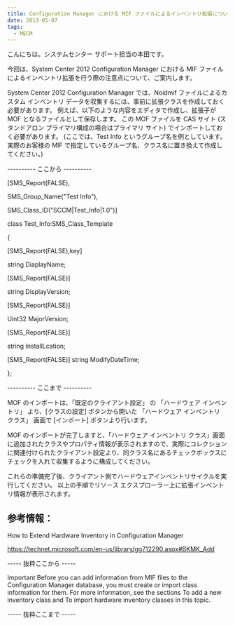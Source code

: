 ```yaml
---
title: Configuration Manager における MIF ファイルによるインベントリ拡張について
date: 2013-05-07
tags:
  - MECM
---
```


こんにちは。システムセンター サポート担当の本田です。

今回は、System Center 2012 Configuration Manager における MIF ファイルによるインベントリ拡張を行う際の注意点について、ご案内します。

System Center 2012 Configuration Manager では、Noidmif ファイルによるカスタム インベントリ データを収集するには、事前に拡張クラスを作成しておく必要があります。
例えば、以下のような内容をエディタで作成し、拡張子が MOF となるファイルとして保存します。
この MOF ファイルを CAS サイト (スタンドアロン プライマリ構成の場合はプライマリ サイト) でインポートしておく必要があります。
(ここでは、Test Info というグループ名を例としています。実際のお客様の MIF で指定しているグループ名、クラス名に置き換えて作成してください。)

---------- ここから ----------

[SMS_Report(FALSE),

SMS_Group_Name("Test Info"),

SMS_Class_ID("SCCM|Test_Info|1.0")]


class Test_Info:SMS_Class_Template

{

[SMS_Report(FALSE),key]

string DiaplayName;

[SMS_Report(FALSE)]

string DisplayVersion;

[SMS_Report(FALSE)]

Uint32 MajorVersion;

[SMS_Report(FALSE)]

string InstallLcation;

[SMS_Report(FALSE)]
string ModifyDateTime;

};

---------- ここまで ----------

MOF のインポートは、「既定のクライアント設定」 の 「ハードウェア インベントリ」 より、[クラスの設定] ボタンから開いた 「ハードウェア インベントリ クラス」 画面で [インポート] ボタンより行います。

MOF のインポートが完了しますと、「ハードウェア インベントリ クラス」画面に追加されたクラスやプロパティ情報が表示されますので、実際にコレクションに関連付けられたクライアント設定より、同クラス名にあるチェックボックスにチェックを入れて収集するように構成してください。

これらの準備完了後、クライアント側でハードウェアインベントリサイクルを実行してください。
以上の手順でリソース エクスプローラー上に拡張インベントリ情報が表示されます。

##  参考情報：

How to Extend Hardware Inventory in Configuration Manager

https://technet.microsoft.com/en-us/library/gg712290.aspx#BKMK_Add

----- 抜粋ここから -----

Important
Before you can add information from MIF files to the Configuration Manager database, you must create or import class information for them. For more information, see the sections To add a new inventory class and To import hardware inventory classes in this topic.

----- 抜粋ここまで -----